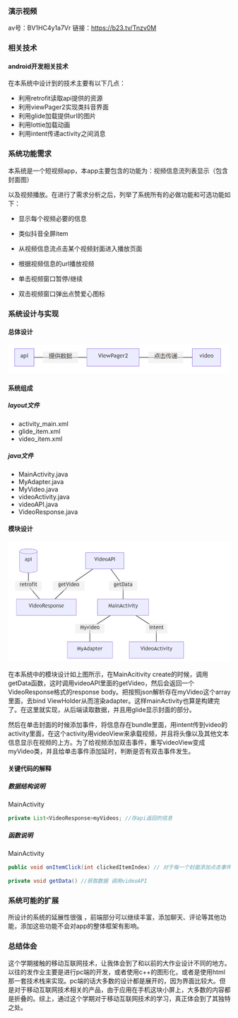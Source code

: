 ### 演示视频
av号：BV1HC4y1a7Vr
链接：https://b23.tv/Tnzv0M
### 相关技术

#### android开发相关技术

在本系统中设计到的技术主要有以下几点：

- 利用retrofit读取api提供的资源
- 利用viewPager2实现类抖音界面
- 利用glide加载提供url的图片
- 利用lottie加载动画
- 利用intent传递activity之间消息

###  系统功能需求

本系统是一个短视频app，本app主要包含的功能为：视频信息流列表显示（包含封面图）

以及视频播放。在进行了需求分析之后，列举了系统所有的必做功能和可选功能如下：

- 显示每个视频必要的信息

- 类似抖音全屏item

- 从视频信息流点击某个视频封面进入播放页面

- 根据视频信息的url播放视频

- 单击视频窗口暂停/继续

- 双击视频窗口弹出点赞爱心图标

  

###   系统设计与实现

#### 总体设计

<img src="./asset/image-20200608110216654.png" alt="image-20200608110216654" style="zoom:67%;" />

#### 系统组成

##### layout文件

- activity_main.xml
- glide_item.xml
- video_item.xml

##### java文件

- MainActivity.java
- MyAdapter.java
- MyVideo.java
- videoActivity.java
- videoAPI.java
- VideoResponse.java

#### 模块设计

<img src="./asset/image-20200608105809462.png" alt="image-20200608105809462" style="zoom:67%;" />

  在本系统中的模块设计如上图所示，在MainAcitivity create的时候，调用getData函数，这时调用videoAPI里面的getVideo，然后会返回一个VideoResponse格式的response body。把按照json解析存在myVideo这个array里面，去bind ViewHolder从而渲染adapter。这样mainActivity也算是构建完了。在这里就实现，从后端读取数据，并且用glide显示封面的部分。

  然后在单击封面的时候添加事件，将信息存在bundle里面，用intent传到video的activity里面，在这个activity用videoView来承载视频，并且将头像以及其他文本信息显示在视频的上方。为了给视频添加双击事件，重写videoView变成myVideo类，并且给单击事件添加延时，判断是否有双击事件发生。

#### 关键代码的解释

##### 数据结构说明

MainActivity

```java
private List<VideoResponse>myVideos; //存api返回的信息
```

##### 函数说明

MainActivity

```java
public void onItemClick(int clickedItemIndex) // 对于每一个封面添加点击事件跳转
```

```java
private void getData() //获取数据 调用videoAPI
```

###  系统可能的扩展

所设计的系统的延展性很强 ，前端部分可以继续丰富，添加聊天、评论等其他功能，添加这些功能不会对app的整体框架有影响。

###  总结体会

 这个学期接触的移动互联网技术，让我体会到了和以前的大作业设计不同的地方。以往的发作业主要是进行pc端的开发，或者使用c++的图形化，或者是使用html那一套技术栈来实现。pc端的话大多数的设计都是展开的，因为界面比较大。但是对于移动互联网技术相关的产品，由于应用在手机这块小屏上，大多数的内容都是折叠的。综上，通过这个学期对于移动互联网技术的学习，真正体会到了其独特之处。
